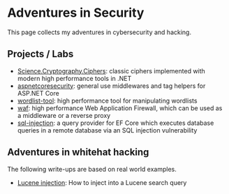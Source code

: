 # Adventures in Security
This page collects my adventures in cybersecurity and hacking.

## Projects / Labs
 - [Science.Cryptography.Ciphers](https://github.com/Peter-Juhasz/Science.Cryptography.Ciphers): classic ciphers implemented with modern high performance tools in .NET
 - [aspnetcoresecurity](https://github.com/Peter-Juhasz/aspnetcoresecurity): general use middlewares and tag helpers for ASP.NET Core
 - [wordlist-tool](https://github.com/Peter-Juhasz/wordlist-tool): high performance tool for manipulating wordlists
 - [waf](https://github.com/Peter-Juhasz/waf): high performance Web Application Firewall, which can be used as a middleware or a reverse proxy
 - [sql-injection](https://github.com/Peter-Juhasz/sql-injection): a query provider for EF Core which executes database queries in a remote database via an SQL injection vulnerability

## Adventures in whitehat hacking
The following write-ups are based on real world examples.

- [Lucene injection](/lucene.md): How to inject into a Lucene search query
